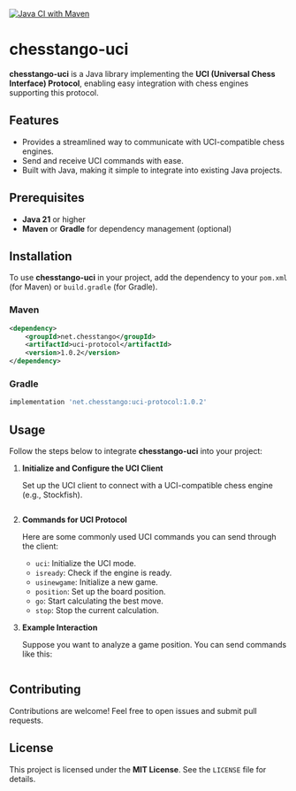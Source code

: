 [![Java CI with Maven](https://github.com/mcoria/uci-protocol/actions/workflows/maven.yml/badge.svg)](https://github.com/mcoria/uci-protocol/actions/workflows/maven.yml)

# chesstango-uci

**chesstango-uci** is a Java library implementing the **UCI (Universal Chess Interface) Protocol**, enabling easy integration with chess engines supporting this protocol.

## Features

- Provides a streamlined way to communicate with UCI-compatible chess engines.
- Send and receive UCI commands with ease.
- Built with Java, making it simple to integrate into existing Java projects.

## Prerequisites

- **Java 21** or higher
- **Maven** or **Gradle** for dependency management (optional)

## Installation

To use **chesstango-uci** in your project, add the dependency to your `pom.xml` (for Maven) or `build.gradle` (for Gradle).

### Maven

```xml
<dependency>
    <groupId>net.chesstango</groupId>
    <artifactId>uci-protocol</artifactId>
    <version>1.0.2</version>
</dependency>
```

### Gradle

```groovy
implementation 'net.chesstango:uci-protocol:1.0.2'
```

## Usage

Follow the steps below to integrate **chesstango-uci** into your project:

1. **Initialize and Configure the UCI Client**

   Set up the UCI client to connect with a UCI-compatible chess engine (e.g., Stockfish).

   ```java
   ```

2. **Commands for UCI Protocol**

   Here are some commonly used UCI commands you can send through the client:

    - `uci`: Initialize the UCI mode.
    - `isready`: Check if the engine is ready.
    - `usinewgame`: Initialize a new game.
    - `position`: Set up the board position.
    - `go`: Start calculating the best move.
    - `stop`: Stop the current calculation.

3. **Example Interaction**

   Suppose you want to analyze a game position. You can send commands like this:

   ```java

   ```

## Contributing

Contributions are welcome! Feel free to open issues and submit pull requests.

## License

This project is licensed under the **MIT License**. See the `LICENSE` file for details.

